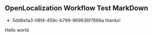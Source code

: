 ## OpenLocalization Workflow Test MarkDown
* 5dd8e1a3-08f4-459c-b799-969636f7666a 
thanks!

Hello world